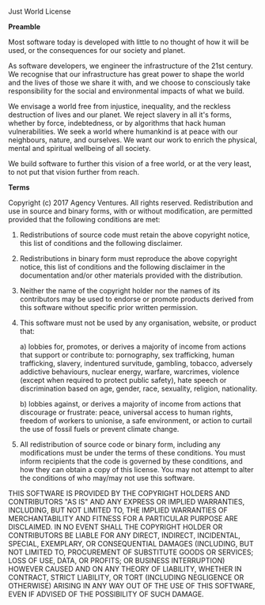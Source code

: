 Just World License

**Preamble**

Most software today is developed with little to no thought of how it will be used, or the consequences for our society and planet.

As software developers, we engineer the infrastructure of the 21st century. We recognise that our infrastructure has great power to shape the world and the lives of those we share it with, and we choose to consciously take responsibility for the social and environmental impacts of what we build.

We envisage a world free from injustice, inequality, and the reckless destruction of lives and our planet. We reject slavery in all it's forms, whether by force, indebtedness, or by algorithms that hack human vulnerabilities. We seek a world where humankind is at peace with our neighbours, nature, and ourselves. We want our work to enrich the physical, mental and spiritual wellbeing of all society.

We build software to further this vision of a free world, or at the very least, to not put that vision further from reach.

**Terms**

Copyright (c) 2017 Agency Ventures. All rights reserved.
Redistribution and use in source and binary forms, with or without modification, are permitted provided that the following conditions are met:

1. Redistributions of source code must retain the above copyright notice, this list of conditions and the following disclaimer.

2. Redistributions in binary form must reproduce the above copyright notice, this list of conditions and the following disclaimer in the documentation and/or other materials provided with the distribution.

3. Neither the name of the copyright holder nor the names of its contributors may be used to endorse or promote products derived from this software without specific prior written permission.

4. This software must not be used by any organisation, website, or product that:

   a) lobbies for, promotes, or derives a majority of income from actions that support or contribute to: pornography, sex trafficking, human trafficking, slavery, indentured survitude, gambling, tobacco, adversely addictive behaviours, nuclear energy, warfare, warcrimes, violence (except when required to protect public safety), hate speech or discrimination based on age, gender, race, sexuality, religion, nationality.

   b) lobbies against, or derives a majority of income from actions that discourage or frustrate: peace, universal access to human rights, freedom of workers to unionise, a safe environment, or action to curtail the use of fossil fuels or prevent climate change.

5. All redistribution of source code or binary form, including any modifications must be under
the terms of these conditions. You must inform recipients that the code is governed by these
conditions, and how they can obtain a copy of this license. You may not attempt to alter the
conditions of who may/may not use this software.

THIS SOFTWARE IS PROVIDED BY THE COPYRIGHT HOLDERS AND CONTRIBUTORS "AS IS" AND ANY EXPRESS OR IMPLIED WARRANTIES, INCLUDING, BUT NOT LIMITED TO, THE IMPLIED WARRANTIES OF MERCHANTABILITY AND FITNESS FOR A PARTICULAR PURPOSE ARE DISCLAIMED. IN NO EVENT SHALL THE COPYRIGHT HOLDER OR CONTRIBUTORS BE LIABLE FOR ANY DIRECT, INDIRECT, INCIDENTAL, SPECIAL, EXEMPLARY, OR CONSEQUENTIAL DAMAGES (INCLUDING, BUT NOT LIMITED TO, PROCUREMENT OF SUBSTITUTE GOODS OR SERVICES; LOSS OF USE, DATA, OR PROFITS; OR BUSINESS INTERRUPTION) HOWEVER CAUSED AND ON ANY THEORY OF LIABILITY, WHETHER IN CONTRACT, STRICT LIABILITY, OR TORT (INCLUDING NEGLIGENCE OR OTHERWISE) ARISING IN ANY WAY OUT OF THE USE OF THIS SOFTWARE, EVEN IF ADVISED OF THE POSSIBILITY OF SUCH DAMAGE.
